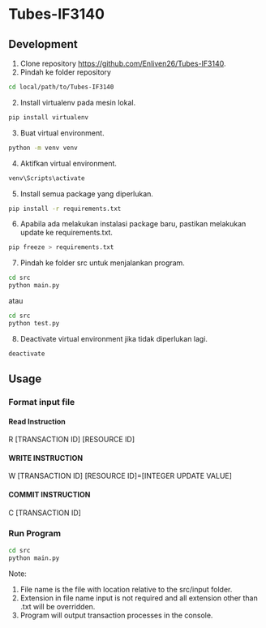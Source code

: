 # Tubes-IF3140

## Development

1. Clone repository https://github.com/Enliven26/Tubes-IF3140.  
3. Pindah ke folder repository  
```bash
cd local/path/to/Tubes-IF3140
```
2. Install virtualenv pada mesin lokal.  
```bash
pip install virtualenv
```
3. Buat virtual environment.
```bash
python -m venv venv
```
4. Aktifkan virtual environment.  
```bash
venv\Scripts\activate
```
5. Install semua package yang diperlukan.    
```bash
pip install -r requirements.txt
```
6. Apabila ada melakukan instalasi package baru, pastikan melakukan update ke requirements.txt.  
```bash
pip freeze > requirements.txt
```

7. Pindah ke folder src untuk menjalankan program.  
```bash
cd src
python main.py
```
atau  
```bash
cd src
python test.py
```
8. Deactivate virtual environment jika tidak diperlukan lagi.  
```bash
deactivate
```

## Usage  
### Format input file
#### Read Instruction
R [TRANSACTION ID] [RESOURCE ID]
#### WRITE INSTRUCTION
W [TRANSACTION ID] [RESOURCE ID]=[INTEGER UPDATE VALUE]
#### COMMIT INSTRUCTION
C [TRANSACTION ID]

### Run Program
```bash
cd src
python main.py
```

Note:  
1. File name is the file with location relative to the src/input folder.
2. Extension in file name input is not required and all extension other than .txt will be overridden.  
3. Program will output transaction processes in the console.  